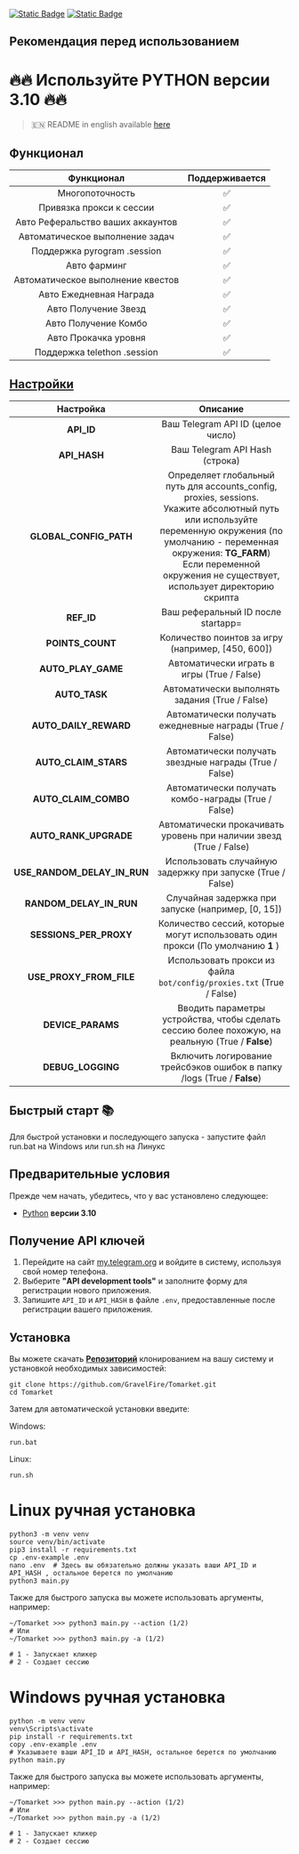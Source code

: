 [![Static Badge](https://img.shields.io/badge/Telegram-Channel-Link?style=for-the-badge&logo=Telegram&logoColor=white&logoSize=auto&color=blue)](https://t.me/+jJhUfsfFCn4zZDk0)      [![Static Badge](https://img.shields.io/badge/Telegram-Bot%20Link-Link?style=for-the-badge&logo=Telegram&logoColor=white&logoSize=auto&color=blue)](https://t.me/Tomarket_ai_bot/app?startapp=00005UEJ)

## Рекомендация перед использованием

# 🔥🔥 Используйте PYTHON версии 3.10 🔥🔥

> 🇪🇳 README in english available [here](README)

## Функционал  
|            Функционал             | Поддерживается |
|:---------------------------------:|:--------------:|
|          Многопоточность          |       ✅        |
|     Привязка прокси к сессии      |       ✅        |
| Авто Реферальство ваших аккаунтов |       ✅        |
|  Автоматическое выполнение задач  |       ✅        |
|    Поддержка pyrogram .session    |       ✅        |
|           Авто фарминг            |       ✅        |
| Автоматическое выполнение квестов |       ✅        |
|      Авто Ежедневная Награда      |       ✅        |
|       Авто Получение Звезд        |       ✅        |
|       Авто Получение Комбо        |       ✅        |
|       Авто Прокачка уровня        |       ✅        |
|    Поддержка telethon .session    |       ✅        |

## [Настройки](https://github.com/GravelFire/Tomarket/blob/main/.env-example/)
|          Настройка          |                                                                                                                              Описание                                                                                                                               |
|:---------------------------:|:-------------------------------------------------------------------------------------------------------------------------------------------------------------------------------------------------------------------------------------------------------------------:|
|         **API_ID**          |                                                                                                                  Ваш Telegram API ID (целое число)                                                                                                                  |
|        **API_HASH**         |                                                                                                                   Ваш Telegram API Hash (строка)                                                                                                                    |
|   **GLOBAL_CONFIG_PATH**    | Определяет глобальный путь для accounts_config, proxies, sessions. <br/>Укажите абсолютный путь или используйте переменную окружения (по умолчанию - переменная окружения: **TG_FARM**)<br/> Если переменной окружения не существует, использует директорию скрипта |
|         **REF_ID**          |                                                                                                                 Ваш реферальный ID после startapp=                                                                                                                  |
|      **POINTS_COUNT**       |                                                                                                          Количество поинтов за игру (например, [450, 600])                                                                                                          |         
|     **AUTO_PLAY_GAME**      |                                                                                                             Автоматически играть в игры (True / False)                                                                                                              |
|        **AUTO_TASK**        |                                                                                                           Автоматически выполнять задания (True / False)                                                                                                            |
|    **AUTO_DAILY_REWARD**    |                                                                                                      Автоматически получать ежедневные награды (True / False)                                                                                                       |
|    **AUTO_CLAIM_STARS**     |                                                                                                       Автоматически получать звездные награды (True / False)                                                                                                        |
|    **AUTO_CLAIM_COMBO**     |                                                                                                         Автоматически получать комбо-награды (True / False)                                                                                                         |
|    **AUTO_RANK_UPGRADE**    |                                                                                                 Автоматически прокачивать уровень при наличии звезд (True / False)                                                                                                  |
| **USE_RANDOM_DELAY_IN_RUN** |                                                                                                     Использовать случайную задержку при запуске (True / False)                                                                                                      |
|   **RANDOM_DELAY_IN_RUN**   |                                                                                                         Случайная задержка при запуске (например, [0, 15])                                                                                                          |
|   **SESSIONS_PER_PROXY**    |                                                                                           Количество сессий, которые могут использовать один прокси (По умолчанию **1** )                                                                                           |
|   **USE_PROXY_FROM_FILE**   |                                                                                                Использовать прокси из файла `bot/config/proxies.txt` (True / False)                                                                                                 |
|      **DEVICE_PARAMS**      |                                                                                  Вводить параметры устройства, чтобы сделать сессию более похожую, на реальную  (True / **False**)                                                                                  |
|      **DEBUG_LOGGING**      |                                                                                               Включить логирование трейсбэков ошибок в папку /logs (True / **False**)                                                                                               |

## Быстрый старт 📚

Для быстрой установки и последующего запуска - запустите файл run.bat на Windows или run.sh на Линукс

## Предварительные условия
Прежде чем начать, убедитесь, что у вас установлено следующее:
- [Python](https://www.python.org/downloads/) **версии 3.10**

## Получение API ключей
1. Перейдите на сайт [my.telegram.org](https://my.telegram.org) и войдите в систему, используя свой номер телефона.
2. Выберите **"API development tools"** и заполните форму для регистрации нового приложения.
3. Запишите `API_ID` и `API_HASH` в файле `.env`, предоставленные после регистрации вашего приложения.

## Установка
Вы можете скачать [**Репозиторий**](https://github.com/GravelFire/Tomarket) клонированием на вашу систему и установкой необходимых зависимостей:
```shell
git clone https://github.com/GravelFire/Tomarket.git
cd Tomarket
```

Затем для автоматической установки введите:

Windows:
```shell
run.bat
```

Linux:
```shell
run.sh
```

# Linux ручная установка
```shell
python3 -m venv venv
source venv/bin/activate
pip3 install -r requirements.txt
cp .env-example .env
nano .env  # Здесь вы обязательно должны указать ваши API_ID и API_HASH , остальное берется по умолчанию
python3 main.py
```

Также для быстрого запуска вы можете использовать аргументы, например:
```shell
~/Tomarket >>> python3 main.py --action (1/2)
# Или
~/Tomarket >>> python3 main.py -a (1/2)

# 1 - Запускает кликер
# 2 - Создает сессию
```


# Windows ручная установка
```shell
python -m venv venv
venv\Scripts\activate
pip install -r requirements.txt
copy .env-example .env
# Указываете ваши API_ID и API_HASH, остальное берется по умолчанию
python main.py
```

Также для быстрого запуска вы можете использовать аргументы, например:
```shell
~/Tomarket >>> python main.py --action (1/2)
# Или
~/Tomarket >>> python main.py -a (1/2)

# 1 - Запускает кликер
# 2 - Создает сессию
```
